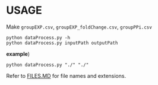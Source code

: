 # USAGE
Make `groupEXP.csv`, `groupEXP_foldChange.csv`, `groupPPi.csv`
    
    python dataProcess.py -h
    python dataProcess.py inputPath outputPath

**example**)
    
    python dataProcess.py "./" "./"

Refer to [FILES.MD](.\FILES.MD) for file names and extensions.